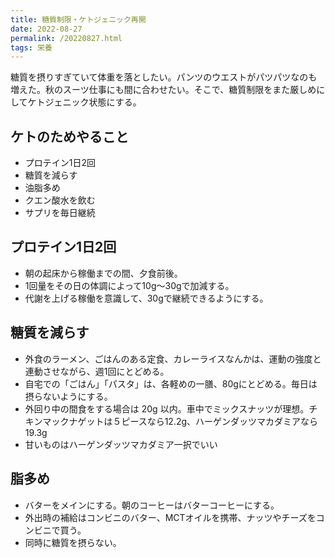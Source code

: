 ```yaml
---
title: 糖質制限・ケトジェニック再開
date: 2022-08-27
permalink: /20220827.html
tags: 栄養
--- 
```


糖質を摂りすぎていて体重を落としたい。パンツのウエストがパツパツなのも増えた。秋のスーツ仕事にも間に合わせたい。そこで、糖質制限をまた厳しめにしてケトジェニック状態にする。

## ケトのためやること

- プロテイン1日2回
- 糖質を減らす
- 油脂多め
- クエン酸水を飲む
- サプリを毎日継続

## プロテイン1日2回

- 朝の起床から稼働までの間、夕食前後。
- 1回量をその日の体調によって10g〜30gで加減する。
- 代謝を上げる稼働を意識して、30gで継続できるようにする。

## 糖質を減らす

- 外食のラーメン、ごはんのある定食、カレーライスなんかは、運動の強度と連動させながら、週1回にとどめる。
- 自宅での「ごはん」「パスタ」は、各軽めの一膳、80gにとどめる。毎日は摂らないようにする。
- 外回り中の間食をする場合は 20g 以内。車中でミックスナッツが理想。チキンマックナゲットは５ピースなら12.2g、ハーゲンダッツマカダミアなら19.3g 
- 甘いものはハーゲンダッツマカダミア一択でいい

## 脂多め

- バターをメインにする。朝のコーヒーはバターコーヒーにする。
- 外出時の補給はコンビニのバター、MCTオイルを携帯、ナッツやチーズをコンビニで買う。
- 同時に糖質を摂らない。



